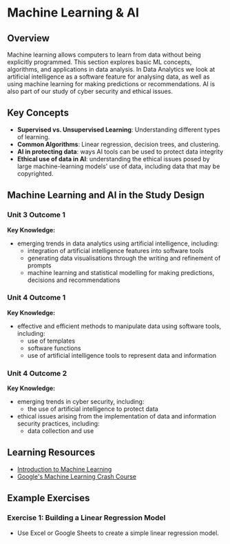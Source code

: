 # Machine Learning & AI

## Overview

Machine learning allows computers to learn from data without being explicitly programmed. This section explores basic ML concepts, algorithms, and applications in data analysis. In Data Analytics we look at artificial intelligence as a software feature for 
analysing data, as well as using machine learning for making predictions or recommendations. AI is also part of our study of 
cyber security and ethical issues.

## Key Concepts

- **Supervised vs. Unsupervised Learning**: Understanding different types of learning.
- **Common Algorithms**: Linear regression, decision trees, and clustering.
- **AI in protecting data**: ways AI tools can be used to protect data integrity
- **Ethical use of data in AI**: understanding the ethical issues posed by large machine-learning models' use of data, 
including data that may be copyrighted.

## Machine Learning and AI in the Study Design

### Unit 3 Outcome 1

**Key Knowledge:**

- emerging trends in data analytics using artificial intelligence, including:
  - integration of artificial intelligence features into software tools
  - generating data visualisations through the writing and refinement of prompts
  - machine learning and statistical modelling for making predictions, decisions and recommendations 

### Unit 4 Outcome 1

**Key Knowledge:**

- effective and efficient methods to manipulate data using software tools, including:
  - use of templates
  - software functions
  - use of artificial intelligence tools to represent data and information

### Unit 4 Outcome 2

**Key Knowledge:**

- emerging trends in cyber security, including:
  - the use of artificial intelligence to protect data
- ethical issues arising from the implementation of data and information security practices, including:
  - data collection and use


## Learning Resources

- [Introduction to Machine Learning](https://www.coursera.org/learn/machine-learning)
- [Google's Machine Learning Crash Course](https://developers.google.com/machine-learning/crash-course)

## Example Exercises

### Exercise 1: Building a Linear Regression Model

- Use Excel or Google Sheets to create a simple linear regression model.
